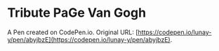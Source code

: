 # Tribute PaGe Van Gogh

A Pen created on CodePen.io. Original URL: [https://codepen.io/lunay-y/pen/abyjbzE](https://codepen.io/lunay-y/pen/abyjbzE).


